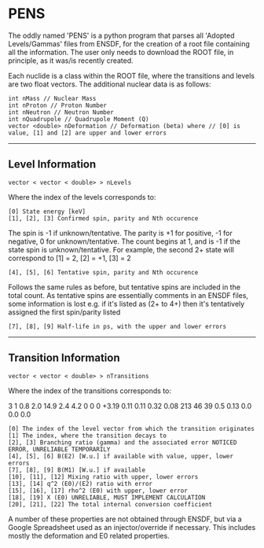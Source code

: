 # PENS
The oddly named 'PENS' is a python program that parses all 'Adopted Levels/Gammas' files from ENSDF, for the creation of a root file containing all the information.  The user only needs to download the ROOT file, in principle, as it was/is recently created.

Each nuclide is a class within the ROOT file, where the transitions and levels are two float vectors.  The additional nuclear data is as follows:

    int nMass // Nuclear Mass
    int nProton // Proton Number
    int nNeutron // Neutron Number
    int nQuadrupole // Quadrupole Moment (Q)
    vector <double> nDeformation // Deformation (beta) where // [0] is value, [1] and [2] are upper and lower errors

---  
## Level Information

    vector < vector < double> > nLevels

Where the index of the levels corresponds to:

    [0] State energy [keV]
    [1], [2], [3] Confirmed spin, parity and Nth occurence
  
The spin is -1 if unknown/tentative.  The parity is +1 for positive, -1 for negative, 0 for unknown/tentative.  The count begins at 1, and is -1 if the state spin is unknown/tentative.  For example, the second 2+ state will correspond to [1] = 2, [2] = +1, [3] = 2

    [4], [5], [6] Tentative spin, parity and Nth occurence

Follows the same rules as before, but tentative spins are included in the total count.  As tentative spins are essentially comments in an ENSDF files, some information is lost e.g. if it's listed as (2+ to 4+) then it's tentatively assigned the first spin/parity listed

    [7], [8], [9] Half-life in ps, with the upper and lower errors

---
## Transition Information

    vector < vector < double> > nTransitions

Where the index of the transitions corresponds to:

3 1 0.8 2.0 14.9 2.4 4.2 0 0 0 +3.19 0.11 0.11 0.32 0.08 213 46 39 0.5 0.13 0.0 0.0 0.0

    [0] The index of the level vector from which the transition originates
    [1] The index, where the transition decays to
    [2], [3] Branching ratio (gamma) and the associated error NOTICED ERROR, UNRELIABLE TEMPORARILY
    [4], [5], [6] B(E2) [W.u.] if available with value, upper, lower errors
    [7], [8], [9] B(M1) [W.u.] if available
    [10], [11], [12] Mixing ratio with upper, lower errors
    [13], [14] q^2 (E0)/(E2) ratio with error
    [15], [16], [17] rho^2 (E0) with upper, lower error
    [18], [19] X (E0) UNRELIABLE, MUST IMPLEMENT CALCULATION
    [20], [21], [22] The total internal conversion coefficient

A number of these properties are not obtained through ENSDF, but via a Google Spreadsheet used as an injector/override if necessary.  This includes mostly the deformation and E0 related properties.
